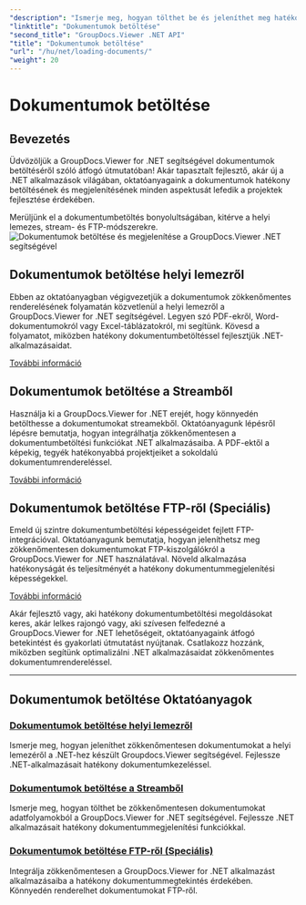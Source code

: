 ```yaml
---
"description": "Ismerje meg, hogyan tölthet be és jeleníthet meg hatékonyan dokumentumokat a GroupDocs.Viewer .NET használatával. Ismerkedjen meg a helyi lemezre, adatfolyamba és FTP-re történő betöltéssel kapcsolatos oktatóanyagokkal a továbbfejlesztett .NET alkalmazásokhoz."
"linktitle": "Dokumentumok betöltése"
"second_title": "GroupDocs.Viewer .NET API"
"title": "Dokumentumok betöltése"
"url": "/hu/net/loading-documents/"
"weight": 20
---
```


# Dokumentumok betöltése

## Bevezetés

Üdvözöljük a GroupDocs.Viewer for .NET segítségével dokumentumok betöltéséről szóló átfogó útmutatóban! Akár tapasztalt fejlesztő, akár új a .NET alkalmazások világában, oktatóanyagaink a dokumentumok hatékony betöltésének és megjelenítésének minden aspektusát lefedik a projektek fejlesztése érdekében.

Merüljünk el a dokumentumbetöltés bonyolultságában, kitérve a helyi lemezes, stream- és FTP-módszerekre.
![Dokumentumok betöltése és megjelenítése a GroupDocs.Viewer .NET segítségével](/viewer/loading-documents/image.png)
## Dokumentumok betöltése helyi lemezről

Ebben az oktatóanyagban végigvezetjük a dokumentumok zökkenőmentes renderelésének folyamatán közvetlenül a helyi lemezről a GroupDocs.Viewer for .NET segítségével. Legyen szó PDF-ekről, Word-dokumentumokról vagy Excel-táblázatokról, mi segítünk. Kövesd a folyamatot, miközben hatékony dokumentumbetöltéssel fejlesztjük .NET-alkalmazásaidat.

[További információ](./loading-document-local-disk/)

## Dokumentumok betöltése a Streamből

Használja ki a GroupDocs.Viewer for .NET erejét, hogy könnyedén betölthesse a dokumentumokat streamekből. Oktatóanyagunk lépésről lépésre bemutatja, hogyan integrálhatja zökkenőmentesen a dokumentumbetöltési funkciókat .NET alkalmazásaiba. A PDF-ektől a képekig, tegyék hatékonyabbá projektjeiket a sokoldalú dokumentumrendereléssel.

[További információ](./loading-document-stream/)

## Dokumentumok betöltése FTP-ről (Speciális)

Emeld új szintre dokumentumbetöltési képességeidet fejlett FTP-integrációval. Oktatóanyagunk bemutatja, hogyan jeleníthetsz meg zökkenőmentesen dokumentumokat FTP-kiszolgálókról a GroupDocs.Viewer for .NET használatával. Növeld alkalmazása hatékonyságát és teljesítményét a hatékony dokumentummegjelenítési képességekkel.

[További információ](./loading-document-ftp/)

Akár fejlesztő vagy, aki hatékony dokumentumbetöltési megoldásokat keres, akár lelkes rajongó vagy, aki szívesen felfedezné a GroupDocs.Viewer for .NET lehetőségeit, oktatóanyagaink átfogó betekintést és gyakorlati útmutatást nyújtanak. Csatlakozz hozzánk, miközben segítünk optimalizálni .NET alkalmazásaidat zökkenőmentes dokumentumrendereléssel.

---
## Dokumentumok betöltése Oktatóanyagok
### [Dokumentumok betöltése helyi lemezről](./loading-document-local-disk/)
Ismerje meg, hogyan jeleníthet zökkenőmentesen dokumentumokat a helyi lemezéről a .NET-hez készült Groupdocs.Viewer segítségével. Fejlessze .NET-alkalmazásait hatékony dokumentumkezeléssel.
### [Dokumentumok betöltése a Streamből](./loading-document-stream/)
Ismerje meg, hogyan tölthet be zökkenőmentesen dokumentumokat adatfolyamokból a GroupDocs.Viewer for .NET segítségével. Fejlessze .NET alkalmazásait hatékony dokumentummegjelenítési funkciókkal.
### [Dokumentumok betöltése FTP-ről (Speciális)](./loading-document-ftp/)
Integrálja zökkenőmentesen a GroupDocs.Viewer for .NET alkalmazást alkalmazásaiba a hatékony dokumentummegtekintés érdekében. Könnyedén renderelhet dokumentumokat FTP-ről.